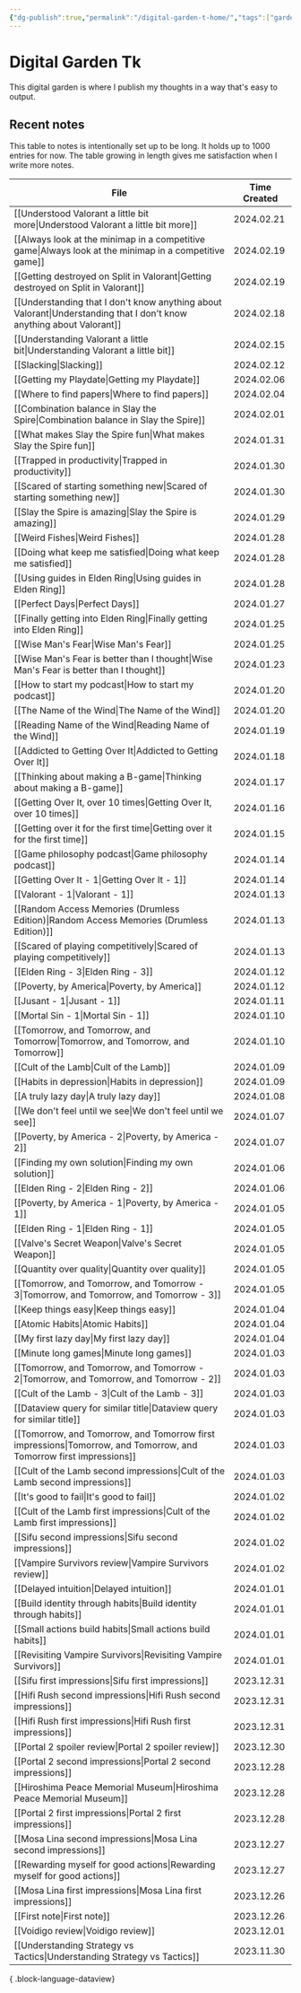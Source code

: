 ```yaml
---
{"dg-publish":true,"permalink":"/digital-garden-t-home/","tags":["gardenEntry"],"created":"2023-12-26T20:57:28.391+09:00","updated":"2024-01-29T00:04:02.384+09:00"}
---
```


# Digital Garden Tk

This digital garden is where I publish my thoughts in a way that's easy to output.

## Recent notes

This table to notes is intentionally set up to be long. It holds up to 1000 entries for now. The table growing in length gives me satisfaction when I write more notes.

| File                                                                                                                    | Time Created |
| ----------------------------------------------------------------------------------------------------------------------- | ------------ |
| [[Understood Valorant a little bit more\|Understood Valorant a little bit more]]                                     | 2024.02.21   |
| [[Always look at the minimap in a competitive game\|Always look at the minimap in a competitive game]]               | 2024.02.19   |
| [[Getting destroyed on Split in Valorant\|Getting destroyed on Split in Valorant]]                                   | 2024.02.19   |
| [[Understanding that I don't know anything about Valorant\|Understanding that I don't know anything about Valorant]] | 2024.02.18   |
| [[Understanding Valorant a little bit\|Understanding Valorant a little bit]]                                         | 2024.02.15   |
| [[Slacking\|Slacking]]                                                                                               | 2024.02.12   |
| [[Getting my Playdate\|Getting my Playdate]]                                                                         | 2024.02.06   |
| [[Where to find papers\|Where to find papers]]                                                                       | 2024.02.04   |
| [[Combination balance in Slay the Spire\|Combination balance in Slay the Spire]]                                     | 2024.02.01   |
| [[What makes Slay the Spire fun\|What makes Slay the Spire fun]]                                                     | 2024.01.31   |
| [[Trapped in productivity\|Trapped in productivity]]                                                                 | 2024.01.30   |
| [[Scared of starting something new\|Scared of starting something new]]                                               | 2024.01.30   |
| [[Slay the Spire is amazing\|Slay the Spire is amazing]]                                                             | 2024.01.29   |
| [[Weird Fishes\|Weird Fishes]]                                                                                       | 2024.01.28   |
| [[Doing what keep me satisfied\|Doing what keep me satisfied]]                                                       | 2024.01.28   |
| [[Using guides in Elden Ring\|Using guides in Elden Ring]]                                                           | 2024.01.28   |
| [[Perfect Days\|Perfect Days]]                                                                                       | 2024.01.27   |
| [[Finally getting into Elden Ring\|Finally getting into Elden Ring]]                                                 | 2024.01.25   |
| [[Wise Man's Fear\|Wise Man's Fear]]                                                                                 | 2024.01.25   |
| [[Wise Man's Fear is better than I thought\|Wise Man's Fear is better than I thought]]                               | 2024.01.23   |
| [[How to start my podcast\|How to start my podcast]]                                                                 | 2024.01.20   |
| [[The Name of the Wind\|The Name of the Wind]]                                                                       | 2024.01.20   |
| [[Reading Name of the Wind\|Reading Name of the Wind]]                                                               | 2024.01.19   |
| [[Addicted to Getting Over It\|Addicted to Getting Over It]]                                                         | 2024.01.18   |
| [[Thinking about making a B-game\|Thinking about making a B-game]]                                                   | 2024.01.17   |
| [[Getting Over It, over 10 times\|Getting Over It, over 10 times]]                                                   | 2024.01.16   |
| [[Getting over it for the first time\|Getting over it for the first time]]                                           | 2024.01.15   |
| [[Game philosophy podcast\|Game philosophy podcast]]                                                                 | 2024.01.14   |
| [[Getting Over It - 1\|Getting Over It - 1]]                                                                         | 2024.01.14   |
| [[Valorant - 1\|Valorant - 1]]                                                                                       | 2024.01.13   |
| [[Random Access Memories (Drumless Edition)\|Random Access Memories (Drumless Edition)]]                             | 2024.01.13   |
| [[Scared of playing competitively\|Scared of playing competitively]]                                                 | 2024.01.13   |
| [[Elden Ring - 3\|Elden Ring - 3]]                                                                                   | 2024.01.12   |
| [[Poverty, by America\|Poverty, by America]]                                                                         | 2024.01.12   |
| [[Jusant - 1\|Jusant - 1]]                                                                                           | 2024.01.11   |
| [[Mortal Sin - 1\|Mortal Sin - 1]]                                                                                   | 2024.01.10   |
| [[Tomorrow, and Tomorrow, and Tomorrow\|Tomorrow, and Tomorrow, and Tomorrow]]                                       | 2024.01.10   |
| [[Cult of the Lamb\|Cult of the Lamb]]                                                                               | 2024.01.09   |
| [[Habits in depression\|Habits in depression]]                                                                       | 2024.01.09   |
| [[A truly lazy day\|A truly lazy day]]                                                                               | 2024.01.08   |
| [[We don't feel until we see\|We don't feel until we see]]                                                           | 2024.01.07   |
| [[Poverty, by America - 2\|Poverty, by America - 2]]                                                                 | 2024.01.07   |
| [[Finding my own solution\|Finding my own solution]]                                                                 | 2024.01.06   |
| [[Elden Ring - 2\|Elden Ring - 2]]                                                                                   | 2024.01.06   |
| [[Poverty, by America - 1\|Poverty, by America - 1]]                                                                 | 2024.01.05   |
| [[Elden Ring - 1\|Elden Ring - 1]]                                                                                   | 2024.01.05   |
| [[Valve's Secret Weapon\|Valve's Secret Weapon]]                                                                     | 2024.01.05   |
| [[Quantity over quality\|Quantity over quality]]                                                                     | 2024.01.05   |
| [[Tomorrow, and Tomorrow, and Tomorrow - 3\|Tomorrow, and Tomorrow, and Tomorrow - 3]]                               | 2024.01.05   |
| [[Keep things easy\|Keep things easy]]                                                                               | 2024.01.04   |
| [[Atomic Habits\|Atomic Habits]]                                                                                     | 2024.01.04   |
| [[My first lazy day\|My first lazy day]]                                                                             | 2024.01.04   |
| [[Minute long games\|Minute long games]]                                                                             | 2024.01.03   |
| [[Tomorrow, and Tomorrow, and Tomorrow - 2\|Tomorrow, and Tomorrow, and Tomorrow - 2]]                               | 2024.01.03   |
| [[Cult of the Lamb - 3\|Cult of the Lamb - 3]]                                                                       | 2024.01.03   |
| [[Dataview query for similar title\|Dataview query for similar title]]                                               | 2024.01.03   |
| [[Tomorrow, and Tomorrow, and Tomorrow first impressions\|Tomorrow, and Tomorrow, and Tomorrow first impressions]]   | 2024.01.03   |
| [[Cult of the Lamb second impressions\|Cult of the Lamb second impressions]]                                         | 2024.01.03   |
| [[It's good to fail\|It's good to fail]]                                                                             | 2024.01.02   |
| [[Cult of the Lamb first impressions\|Cult of the Lamb first impressions]]                                           | 2024.01.02   |
| [[Sifu second impressions\|Sifu second impressions]]                                                                 | 2024.01.02   |
| [[Vampire Survivors review\|Vampire Survivors review]]                                                               | 2024.01.02   |
| [[Delayed intuition\|Delayed intuition]]                                                                             | 2024.01.01   |
| [[Build identity through habits\|Build identity through habits]]                                                     | 2024.01.01   |
| [[Small actions build habits\|Small actions build habits]]                                                           | 2024.01.01   |
| [[Revisiting Vampire Survivors\|Revisiting Vampire Survivors]]                                                       | 2024.01.01   |
| [[Sifu first impressions\|Sifu first impressions]]                                                                   | 2023.12.31   |
| [[Hifi Rush second impressions\|Hifi Rush second impressions]]                                                       | 2023.12.31   |
| [[Hifi Rush first impressions\|Hifi Rush first impressions]]                                                         | 2023.12.31   |
| [[Portal 2 spoiler review\|Portal 2 spoiler review]]                                                                 | 2023.12.30   |
| [[Portal 2 second impressions\|Portal 2 second impressions]]                                                         | 2023.12.28   |
| [[Hiroshima Peace Memorial Museum\|Hiroshima Peace Memorial Museum]]                                                 | 2023.12.28   |
| [[Portal 2 first impressions\|Portal 2 first impressions]]                                                           | 2023.12.28   |
| [[Mosa Lina second impressions\|Mosa Lina second impressions]]                                                       | 2023.12.27   |
| [[Rewarding myself for good actions\|Rewarding myself for good actions]]                                             | 2023.12.27   |
| [[Mosa Lina first impressions\|Mosa Lina first impressions]]                                                         | 2023.12.26   |
| [[First note\|First note]]                                                                                           | 2023.12.26   |
| [[Voidigo review\|Voidigo review]]                                                                                   | 2023.12.01   |
| [[Understanding Strategy vs Tactics\|Understanding Strategy vs Tactics]]                                             | 2023.11.30   |

{ .block-language-dataview}
